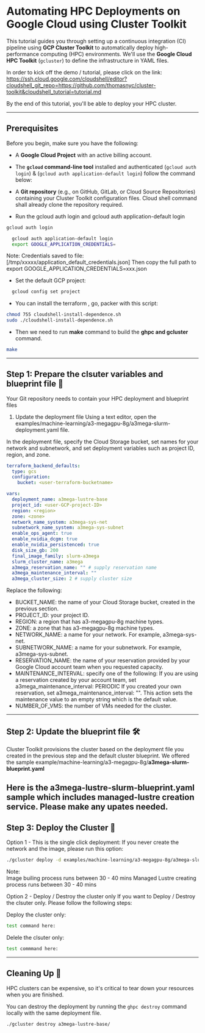 <!-----



Conversion time: 0.906 seconds.


Using this Markdown file:

1. Paste this output into your source file.
2. See the notes and action items below regarding this conversion run.
3. Check the rendered output (headings, lists, code blocks, tables) for proper
   formatting and use a linkchecker before you publish this page.

Conversion notes:

* Docs to Markdown version 1.0β44
* Fri Aug 08 2025 13:06:10 GMT-0700 (PDT)
* Source doc: Untitled document
----->



# **Automating HPC Deployments on Google Cloud using Cluster Toolkit**

This tutorial guides you through setting up a continuous integration (CI) pipeline using **GCP Cluster Toolkit** to automatically deploy high-performance computing (HPC) environments. We'll use the **Google Cloud HPC Toolkit** (`gcluster`) to define the infrastructure in YAML files.

In order to kick off the demo / tutorial, please click on the link:
https://ssh.cloud.google.com/cloudshell/editor?cloudshell_git_repo=https://github.com/thomasnyc/cluster-toolkit&cloudshell_tutorial=tutorial.md


By the end of this tutorial, you'll be able to deploy your HPC cluster.


---


## **Prerequisites**

Before you begin, make sure you have the following:


* A **Google Cloud Project** with an active billing account.
* The **<code>gcloud</code> command-line tool** installed and authenticated (`gcloud auth login`) & (`gcloud auth application-default login`) follow the command below: 
* A **Git repository** (e.g., on GitHub, GitLab, or Cloud Source Repositories) containing your Cluster Toolkit configuration files. Cloud shell command shall already clone the repository required.

* Run the gcloud auth login and gcloud auth application-default login 
```bash
gcloud auth login
```

```bash
  gcloud auth application-default login
  export GOOGLE_APPLICATION_CREDENTIALS=
```
Note: 
Credentials saved to file: [/tmp/xxxxx/application_default_credentials.json]
Then copy the full path to export GOOGLE_APPLICATION_CREDENTIALS=xxx.json


* Set the default GCP project:

```bash
  gcloud config set project 
```

* You can install the terraform , go, packer with this script:
```bash
chmod 755 cloudshell-install-dependence.sh 
sudo ./cloudshell-install-dependence.sh 
```
* Then we need to run **make** command to build the **ghpc and gcluster** command.

```bash
make
```
---


## **Step 1: Prepare the clsuter variables and blueprint file 📁**

Your Git repository needs to contain your HPC deployment and blueprint files

1. Update the deployment file
Using a text editor, open the examples/machine-learning/a3-megagpu-8g/a3mega-slurm-deployment.yaml file.

In the deployment file, specify the Cloud Storage bucket, set names for your network and subnetwork, and set deployment variables such as project ID, region, and zone.

```yaml
terraform_backend_defaults:
  type: gcs
  configuration:
    bucket: <user-terraform-bucketname>

vars:
  deployment_name: a3mega-lustre-base
  project_id: <user-GCP-project-ID>
  region: <region>
  zone: <zone>
  network_name_system: a3mega-sys-net
  subnetwork_name_system: a3mega-sys-subnet
  enable_ops_agent: true
  enable_nvidia_dcgm: true
  enable_nvidia_persistenced: true
  disk_size_gb: 200
  final_image_family: slurm-a3mega
  slurm_cluster_name: a3mega
  a3mega_reservation_name: "" # supply reservation name
  a3mega_maintenance_interval: ""
  a3mega_cluster_size: 2 # supply cluster size
```
Replace the following:

* BUCKET_NAME: the name of your Cloud Storage bucket, created in the previous section.
* PROJECT_ID: your project ID.
* REGION: a region that has a3-megagpu-8g machine types.
* ZONE: a zone that has a3-megagpu-8g machine types.
* NETWORK_NAME: a name for your network. For example, a3mega-sys-net.
* SUBNETWORK_NAME: a name for your subnetwork. For example, a3mega-sys-subnet.
* RESERVATION_NAME: the name of your reservation provided by your Google Cloud account team when you requested capacity.
* MAINTENANCE_INTERVAL: specify one of the following:
  If you are using a reservation created by your account team, set a3mega_maintenance_interval: PERIODIC
  If you created your own reservation, set a3mega_maintenance_interval: "". This action sets the maintenance value to an empty string which is the default value.
* NUMBER_OF_VMS: the number of VMs needed for the cluster.

---


## **Step 2: Update the blueprint file 🛠️**

Cluster Toolkit provisions the cluster based on the deployment file you created in the previous step and the default cluster blueprint.
We offered the sample example/machine-learning/a3-megagpu-8g/**a3mega-slurm-blueprint.yaml**

Here is the  **a3mega-lustre-slurm-blueprint.yaml** sample which includes managed-lustre creation service.
Please make any upates needed. 
---


## **Step 3: Deploy the Cluster 🎉**

Option 1 - This is the single click deployment: 
If you never create the network and the image, please run this option:

```bash
./gcluster deploy -d examples/machine-learning/a3-megagpu-8g/a3mega-slurm-deployment.yaml examples/machine-learning/a3-megagpu-8g/a3mega-lustre-slurm-blueprint.yaml --auto-approve
```

Note:  
Image builing process runs between 30 - 40 mins 
Managed Lustre creating process runs between 30 - 40 mins


Option 2 - Deploy / Destroy the cluster only 
If you want to Deploy / Destroy the clsuter only. Please follow the following steps: 

Deploy the cluster only: 

```bash
test command here: 
```

Delele the clsuter only:

```bash
test commmand here: 
```

---

## **Cleaning Up 🧹**

HPC clusters can be expensive, so it's critical to tear down your resources when you are finished.

You can destroy the deployment by running the `ghpc destroy` command locally with the same deployment file.

```bash
./gcluster destroy a3mega-lustre-base/
```